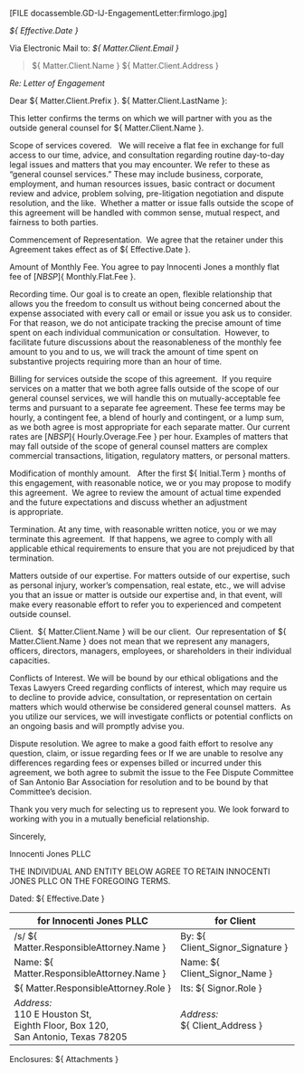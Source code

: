 [FILE docassemble.GD-IJ-EngagementLetter:firmlogo.jpg]

_${ Effective.Date }_

Via Electronic Mail to: _${ Matter.Client.Email }_

> ${ Matter.Client.Name }
> ${ Matter.Client.Address }

*Re: Letter of Engagement*

Dear ${ Matter.Client.Prefix }. ${ Matter.Client.LastName }:  

This letter confirms the terms on which we will partner with you as the outside general counsel for ${ Matter.Client.Name }.  

Scope of services covered.   We will receive a flat fee in exchange for full access to our time, advice, and consultation regarding routine day-to-day legal issues and matters that you may encounter. We refer to these as “general counsel services.” These may include business, corporate, employment, and human resources issues, basic contract or document review and advice, problem solving, pre-litigation negotiation and dispute resolution, and the like.  Whether a matter or issue falls outside the scope of this agreement will be handled with common sense, mutual respect, and fairness to both parties.

Commencement of Representation.  We agree that the retainer under this Agreement takes effect as of ${ Effective.Date }. 

Amount of Monthly Fee. You agree to pay Innocenti Jones a monthly flat fee of $[NBSP]${ Monthly.Flat.Fee }.  

Recording time. Our goal is to create an open, flexible relationship that allows you the freedom to consult us without being concerned about the expense associated with every call or email or issue you ask us to consider.  For that reason, we do not anticipate tracking the precise amount of time spent on each individual communication or consultation.  However, to facilitate future discussions about the reasonableness of the monthly fee amount to you and to us, we will track the amount of time spent on substantive projects requiring more than an hour of time.

Billing for services outside the scope of this agreement.  If you require services on a matter that we both agree falls outside of the scope of our general counsel services, we will handle this on mutually-acceptable fee terms and pursuant to a separate fee agreement. These fee terms may be hourly, a contingent fee, a blend of hourly and contingent, or a lump sum, as we both agree is most appropriate for each separate matter. Our current rates are $[NBSP]${ Hourly.Overage.Fee } per hour. Examples of matters that may fall outside of the scope of general counsel matters are complex commercial transactions, litigation, regulatory matters, or personal matters.

Modification of monthly amount.   After the first ${ Initial.Term } months of this engagement, with reasonable notice, we or you may propose to modify this agreement.  We agree to review the amount of actual time expended and the future expectations and discuss whether an adjustment is appropriate. 

Termination. At any time, with reasonable written notice, you or we may terminate this agreement.  If that happens, we agree to comply with all applicable ethical requirements to ensure that you are not prejudiced by that termination. 

Matters outside of our expertise. For matters outside of our expertise, such as personal injury, worker’s compensation, real estate, etc., we will advise you that an issue or matter is outside our expertise and, in that event, will make every reasonable effort to refer you to experienced and competent outside counsel.  

Client.  ${ Matter.Client.Name } will be our client.  Our representation of ${ Matter.Client.Name } does not mean that we represent any managers, officers, directors, managers, employees, or shareholders in their individual capacities. 

Conflicts of Interest. We will be bound by our ethical obligations and the Texas Lawyers Creed regarding conflicts of interest, which may require us to decline to provide advice, consultation, or representation on certain matters which would otherwise be considered general counsel matters.  As you utilize our services, we will investigate conflicts or potential conflicts on an ongoing basis and will promptly advise you.

Dispute resolution. We agree to make a good faith effort to resolve any question, claim, or issue regarding fees or If we are unable to resolve any differences regarding fees or expenses billed or incurred under this agreement, we both agree to submit the issue to the Fee Dispute Committee of San Antonio Bar Association for resolution and to be bound by that Committee’s decision.    

Thank you very much for selecting us to represent you.  We look forward to working with you in a mutually beneficial relationship.

Sincerely,

Innocenti Jones PLLC

THE INDIVIDUAL AND ENTITY BELOW AGREE TO RETAIN INNOCENTI JONES PLLC ON THE FOREGOING TERMS.

Dated: ${ Effective.Date }

| for **Innocenti Jones PLLC**                     | for **Client** |
|---------------------------------|-------------|
| /s/ ${ Matter.ResponsibleAttorney.Name }  | By: ${ Client_Signor_Signature } |
| Name:  ${ Matter.ResponsibleAttorney.Name } | Name: ${ Client_Signor_Name } |
| ${ Matter.ResponsibleAttorney.Role }      | Its: ${ Signor.Role } |
| _Address:_ <br> 110 E Houston St, <br> Eighth Floor, Box 120, <br> San Antonio, Texas 78205      | _Address:_ <br> ${ Client_Address } |

Enclosures: ${ Attachments }

<!-- Questions must include this block
content file:
  - TEMPLATE_Engagement Letter_Outside General Counsel.md
  - Texas_Lawyers_Creed.pdf
-->
